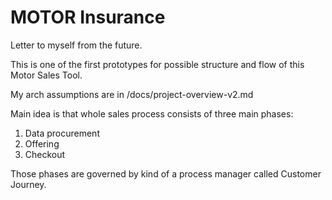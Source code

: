 # MOTOR Insurance

Letter to myself from the future.

This is one of the first prototypes for possible structure and flow of this Motor Sales Tool.

My arch assumptions are in /docs/project-overview-v2.md

Main idea is that whole sales process consists of three main phases:
1. Data procurement
2. Offering
3. Checkout

Those phases are governed by kind of a process manager called Customer Journey.